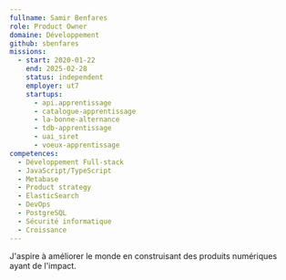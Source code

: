 ```yaml
---
fullname: Samir Benfares
role: Product Owner
domaine: Développement
github: sbenfares
missions:
  - start: 2020-01-22
    end: 2025-02-28
    status: independent
    employer: ut7
    startups:
      - api.apprentissage
      - catalogue-apprentissage
      - la-bonne-alternance
      - tdb-apprentissage
      - uai_siret
      - voeux-apprentissage
competences:
  - Développement Full-stack
  - JavaScript/TypeScript
  - Metabase
  - Product strategy
  - ElasticSearch
  - DevOps
  - PostgreSQL
  - Sécurité informatique
  - Croissance
---
```


J'aspire à améliorer le monde en construisant des produits numériques ayant de l'impact.

